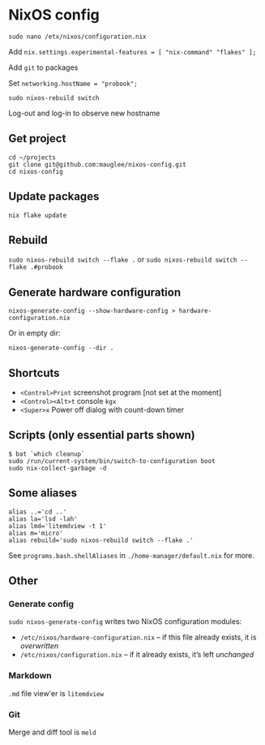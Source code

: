 # NixOS config

```
sudo nano /etx/nixos/configuration.nix
```
Add `nix.settings.experimental-features = [ "nix-command" "flakes" ];`

Add `git` to packages

Set `networking.hostName = "probook";`
```
sudo nixos-rebuild switch
```
Log-out and log-in to observe new hostname

## Get project
```
cd ~/projects
git clone git@github.com:mauglee/nixos-config.git
cd nixos-config
```

## Update packages
`nix flake update`

## Rebuild
`sudo nixos-rebuild switch --flake .`
or
`sudo nixos-rebuild switch --flake .#probook`


## Generate hardware configuration
`nixos-generate-config --show-hardware-config > hardware-configuration.nix`

Or in empty dir:

`nixos-generate-config --dir .`

## Shortcuts
* `<Control>Print` screenshot program [not set at the moment]
* `<Control><Alt>t` console `kgx`
* `<Super>x` Power off dialog with count-down timer

## Scripts (only essential parts shown)
```
$ bat `which cleanup`
sudo /run/current-system/bin/switch-to-configuration boot
sudo nix-collect-garbage -d
```

## Some aliases
```
alias ..='cd ..'
alias la='lsd -lah'
alias lmd='litemdview -t 1'
alias m='micro'
alias rebuild='sudo nixos-rebuild switch --flake .'
```
See `programs.bash.shellAliases` in `./home-manager/default.nix` for more.

## Other
### Generate config
`sudo nixos-generate-config` writes two NixOS configuration modules:
- `/etc/nixos/hardware-configuration.nix` – if this file already exists, it is *overwritten*
- `/etc/nixos/configuration.nix` – if it already exists, it’s left *unchanged*

### Markdown
`.md` file view'er is `litemdview`

### Git
Merge and diff tool is `meld`
